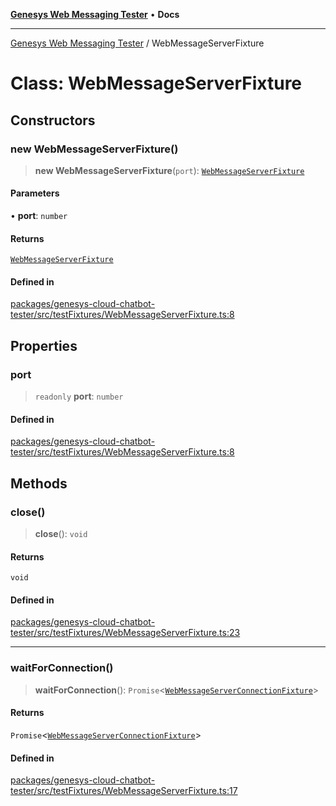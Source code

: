 [**Genesys Web Messaging Tester**](../README.md) • **Docs**

***

[Genesys Web Messaging Tester](../README.md) / WebMessageServerFixture

# Class: WebMessageServerFixture

## Constructors

### new WebMessageServerFixture()

> **new WebMessageServerFixture**(`port`): [`WebMessageServerFixture`](WebMessageServerFixture.md)

#### Parameters

• **port**: `number`

#### Returns

[`WebMessageServerFixture`](WebMessageServerFixture.md)

#### Defined in

[packages/genesys-cloud-chatbot-tester/src/testFixtures/WebMessageServerFixture.ts:8](https://github.com/MakingChatbots/genesys-cloud-chatbot-tester-cli/blob/main/packages/genesys-cloud-chatbot-tester/src/testFixtures/WebMessageServerFixture.ts#L8)

## Properties

### port

> `readonly` **port**: `number`

#### Defined in

[packages/genesys-cloud-chatbot-tester/src/testFixtures/WebMessageServerFixture.ts:8](https://github.com/MakingChatbots/genesys-cloud-chatbot-tester-cli/blob/main/packages/genesys-cloud-chatbot-tester/src/testFixtures/WebMessageServerFixture.ts#L8)

## Methods

### close()

> **close**(): `void`

#### Returns

`void`

#### Defined in

[packages/genesys-cloud-chatbot-tester/src/testFixtures/WebMessageServerFixture.ts:23](https://github.com/MakingChatbots/genesys-cloud-chatbot-tester-cli/blob/main/packages/genesys-cloud-chatbot-tester/src/testFixtures/WebMessageServerFixture.ts#L23)

***

### waitForConnection()

> **waitForConnection**(): `Promise`\<[`WebMessageServerConnectionFixture`](WebMessageServerConnectionFixture.md)\>

#### Returns

`Promise`\<[`WebMessageServerConnectionFixture`](WebMessageServerConnectionFixture.md)\>

#### Defined in

[packages/genesys-cloud-chatbot-tester/src/testFixtures/WebMessageServerFixture.ts:17](https://github.com/MakingChatbots/genesys-cloud-chatbot-tester-cli/blob/main/packages/genesys-cloud-chatbot-tester/src/testFixtures/WebMessageServerFixture.ts#L17)
